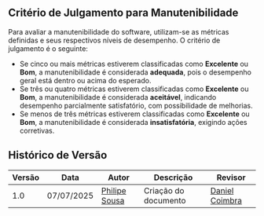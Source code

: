 ## Critério de Julgamento para Manutenibilidade

Para avaliar a manutenibilidade do software, utilizam-se as métricas definidas e seus respectivos níveis de desempenho. O critério de julgamento é o seguinte:

- Se cinco ou mais métricas estiverem classificadas como **Excelente** ou **Bom**, a manutenibilidade é considerada **adequada**, pois o desempenho geral está dentro ou acima do esperado.
- Se três ou quatro métricas estiverem classificadas como **Excelente** ou **Bom**, a manutenibilidade é considerada **aceitável**, indicando desempenho parcialmente satisfatório, com possibilidade de melhorias.
- Se menos de três métricas estiverem classificadas como **Excelente** ou **Bom**, a manutenibilidade é considerada **insatisfatória**, exigindo ações corretivas.

## Histórico de Versão

| Versão | Data       | Autor                                              | Descrição                                | Revisor                                            |
| ------ | ---------- | -------------------------------------------------- | ---------------------------------------- | -------------------------------------------------- |
| 1.0    | 07/07/2025 | [Philipe Sousa](https://github.com/PhilipeSousa)         | Criação do documento                     | [Daniel Coimbra](https://github.com/DanielCoimbra) |
